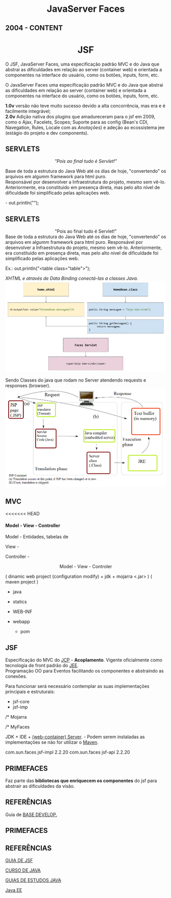 <h1><center>JavaServer Faces</center></h1>

<h2>2004 - CONTENT</h2>
<h1><center>JSF</center></h1>

O JSF, JavaServer Faces, uma especificação padrão MVC e do Java que abstrai as dificuldades em relação ao server (container web) e orientada a componentes na interface do usuário, como os botões, inputs, form, etc.

<p>O JavaServer Faces uma especificação padrão MVC e do Java que abstrai as dificuldades em relação ao server (container web) e orientada a componentes na interface do usuário, como os botões, inputs, form, etc.</p>

<p><b>1.0v</b> versão não teve muito sucesso devido a alta concorrência, mas era e é facilmente integrável;<br>
    <b>2.0v</b> Adição nativa dos plugins que amadureceram para o jsf em 2009, como o Ajax, Facelets, Scopes; Suporte para as config (Bean's CDI, Navegation, Rules, Locale com as <i>Anotações</i>) e adeção ao ecossistema jee (estágio do projeto e dev components).</p>

<h2>SERVLETS</h2>
<center><i>"Pois ao final tudo é Servlet!"</i></center>

<p>Base de toda a estrutura do Java Web até os dias de hoje, "convertendo" os arquivos em algumm framework para html puro. <br>
    Responsável por desenvolver a Infraestrutura do projeto, mesmo sem vê-lo. Anteriormente, era constituido em presença direta, mas pelo alto nível de dificuldade foi simplificado pelas aplicações web.</p>
- out.println("<table class=\"table\">"); 

<h2>SERVLETS</h2>
<center>"Pois ao final tudo é Servlet!"</center>
Base de toda a estrutura do Java Web até os dias de hoje, "convertendo" os arquivos em algumm framework para html puro.
Responsável por desenvolver a Infraestrutura do projeto, mesmo sem vê-lo. Anteriormente, era constituido em presença direta, mas pelo alto nível de dificuldade foi simplificado pelas aplicações web.

Ex.: out.println("<table class=\"table\">"); 



<i>XHTML e através de Data Binding conectá-las a classes Java.</i><img src="img/MVCexJSF.jpg">

Sendo Classes do java que rodam no Server atendendo requests e responses (browser).
<img src="img/JakartaServlet.png">

<h2>MVC</h2>
<<<<<<< HEAD
<h4>Model - View - Controller</h4>

Model - Entidades, tabelas de

View - 

Controller -


<center>Model - View - Controler</center>

( dinamic web project (configuration modify) + jdk + mojarra <.jar> )
( maven project )

- java

- statics

- WEB-INF

- webapp
  * pom



<h2>JSF</h2>

<p>Especificação do MVC do <u>JCP</u> - <b>Acoplamento</b>. Vigente oficialmente como tecnologia de front padrão do <u>JEE</u>.<br>
Programação OO para Eventos facilitando os componentes e abstraindo as conexões.</p> 

<p>Para funcionar será necessário contemplar as suas implementações principais e estruturais:</p>

- jsf-core
- jsf-imp

/* Mojarra 

/* MyFaces

<p>JDK + IDE + <u>(web-container) Server</u>.   - Podem serem instaladas as implementações se não for utilizar o <u>Maven</u>.</p>

<dependency>
	<groupId>com.sun.faces</groupId>
	<artifactId>jsf-impl</artifactId>
	<version>2.2.20</version>
</dependency>

<dependency>
	<groupId>com.sun.faces</groupId>
	<artifactId>jsf-api</artifactId>
	<version>2.2.20</version>
</dependency>

<h2>PRIMEFACES</h2>

<p>Faz parte das <b>bibliotecas que enriquecem os componentes</b> do jsf para abstrair as dificuldades da visão.</p>

<h2>REFERÊNCIAS</h2>
Guia de <a href="https://www.devmedia.com.br/guia/jsf-javaserver-faces/38322">BASE DEVELOP.</a>
<h2>PRIMEFACES



<h2>REFERÊNCIAS</h2>

<a href="https://www.devmedia.com.br/guia/jsf-javaserver-faces/38322">GUIA DE JSF</a>

<a href="https://www.devmedia.com.br/cursos/java">CURSO DE JAVA</a>

<a href="https://www.devmedia.com.br/guias/java">GUIAS DE ESTUDOS JAVA</a>

<a href="https://www.devmedia.com.br/guia/java-enterprise-edition-java-ee/34474">Java EE</a>